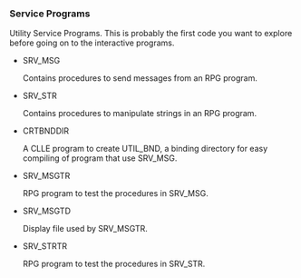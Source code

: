 ### Service Programs

Utility Service Programs. This is probably the first code you want to explore before going on to the interactive programs.

* SRV_MSG 

    Contains procedures to send messages from an RPG program.

* SRV_STR 

    Contains procedures to manipulate strings in an RPG program.

* CRTBNDDIR

   A CLLE program to create UTIL_BND, a binding directory for easy compiling of program that use SRV_MSG.

* SRV_MSGTR

     RPG program to test the procedures in SRV_MSG.

* SRV_MSGTD
  
  Display file used by SRV_MSGTR.

* SRV_STRTR

     RPG program to test the procedures in SRV_STR.

